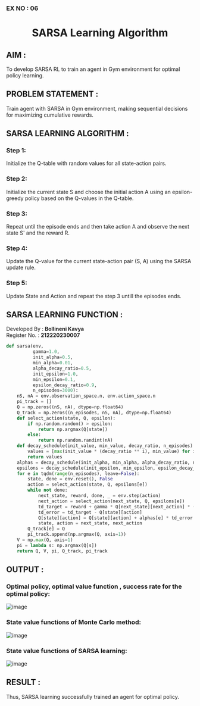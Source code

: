 ### EX NO : 06
# <p align="center">SARSA Learning Algorithm</p>

## AIM :
To develop SARSA RL to train an agent in Gym environment for optimal policy learning.

## PROBLEM STATEMENT :
Train agent with SARSA in Gym environment, making sequential decisions for maximizing cumulative rewards.

## SARSA LEARNING ALGORITHM :
### Step 1:
Initialize the Q-table with random values for all state-action pairs.
### Step 2:
Initialize the current state S and choose the initial action A using an epsilon-greedy policy based on the Q-values in the Q-table.
### Step 3:
Repeat until the episode ends and then take action A and observe the next state S' and the reward R.
### Step 4:
Update the Q-value for the current state-action pair (S, A) using the SARSA update rule.
### Step 5:
Update State and Action and repeat the step 3 untill the episodes ends.

## SARSA LEARNING FUNCTION :
Developed By : **Bollineni Kavya**
</br>
Register No. : **212220230007**
```py
def sarsa(env,
          gamma=1.0,
          init_alpha=0.5,
          min_alpha=0.01,
          alpha_decay_ratio=0.5,
          init_epsilon=1.0,
          min_epsilon=0.1,
          epsilon_decay_ratio=0.9,
          n_episodes=3000):
    nS, nA = env.observation_space.n, env.action_space.n
    pi_track = []
    Q = np.zeros((nS, nA), dtype=np.float64)
    Q_track = np.zeros((n_episodes, nS, nA), dtype=np.float64)
    def select_action(state, Q, epsilon):
        if np.random.random() > epsilon:
            return np.argmax(Q[state])
        else:
            return np.random.randint(nA)
    def decay_schedule(init_value, min_value, decay_ratio, n_episodes):
        values = [max(init_value * (decay_ratio ** i), min_value) for i in range(n_episodes)]
        return values
    alphas = decay_schedule(init_alpha, min_alpha, alpha_decay_ratio, n_episodes)
    epsilons = decay_schedule(init_epsilon, min_epsilon, epsilon_decay_ratio, n_episodes)
    for e in tqdm(range(n_episodes), leave=False):
        state, done = env.reset(), False
        action = select_action(state, Q, epsilons[e])
        while not done:
            next_state, reward, done, _ = env.step(action)
            next_action = select_action(next_state, Q, epsilons[e])
            td_target = reward + gamma * Q[next_state][next_action] * (not done)
            td_error = td_target - Q[state][action]
            Q[state][action] = Q[state][action] + alphas[e] * td_error
            state, action = next_state, next_action
        Q_track[e] = Q
        pi_track.append(np.argmax(Q, axis=1))
    V = np.max(Q, axis=1)
    pi = lambda s: np.argmax(Q[s])
    return Q, V, pi, Q_track, pi_track
```
## OUTPUT :
### Optimal policy, optimal value function , success rate for the optimal policy:
![image](https://github.com/Kavya-Bollineni22/sarsa-learning/assets/75235813/3e4803de-79ac-4e80-8126-f9e3ac767e17)

### State value functions of Monte Carlo method:
![image](https://github.com/NITHISHKUMAR-P/sarsa-learning/assets/93427017/512fee6d-bfb1-4fd7-85b0-793100e580e6)
### State value functions of SARSA learning:
![image](https://github.com/NITHISHKUMAR-P/sarsa-learning/assets/93427017/10c8cab1-63fd-4814-8143-dc35e6170675)
## RESULT :
Thus, SARSA learning successfully trained an agent for optimal policy.
